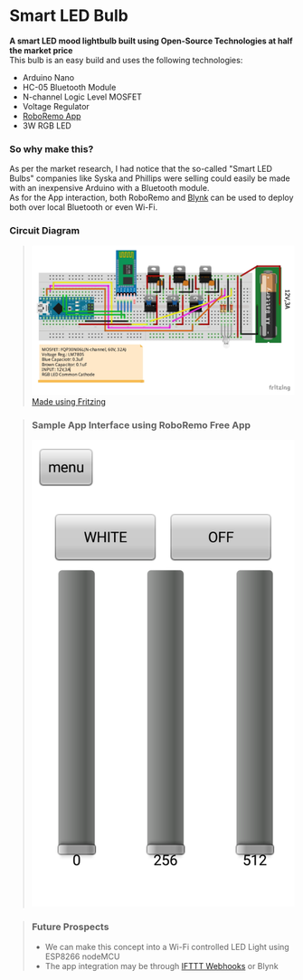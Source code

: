 # Smart LED Bulb
**A smart LED mood lightbulb built using Open-Source Technologies at half the market price**  
This bulb is an easy build and uses the following technologies:  
* Arduino Nano
* HC-05 Bluetooth Module
* N-channel Logic Level MOSFET
* Voltage Regulator
* [RoboRemo App](https://www.roboremo.com/)
* 3W RGB LED
### **So why make this?**
As per the market research, I had notice that the so-called "Smart LED Bulbs" companies like Syska and Phillips were selling could easily be made with an inexpensive Arduino with a Bluetooth module.  
As for the App interaction, both RoboRemo and [Blynk](https://blynk.io/) can be used to deploy both over local Bluetooth or even Wi-Fi.  
### **Circuit Diagram**
> ![Circuit Diagram](./assets/images/circuit_diagram.jpg)
> [Made using Fritzing](https://fritzing.org/download/)

>### **Sample App Interface using RoboRemo Free App**
>![App Interface](./assets/images/roboremo_interface.png)  

> ### **Future Prospects**
> * We can make this concept into a Wi-Fi controlled LED Light using ESP8266 nodeMCU
> * The app integration may be through [IFTTT Webhooks](https://ifttt.com/maker_webhooks) or Blynk